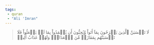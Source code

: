 ```yaml
---
tags: 
 - quran 
 - "Ali 'Imran"
---
```


> لَا تَحۡسَبَنَّ ٱلَّذِينَ يَفۡرَحُونَ بِمَآ أَتَواْ وَّيُحِبُّونَ أَن يُحۡمَدُواْ بِمَا لَمۡ يَفۡعَلُواْ فَلَا تَحۡسَبَنَّهُم بِمَفَازَةٖ مِّنَ ٱلۡعَذَابِۖ وَلَهُمۡ عَذَابٌ أَلِيمٞ
